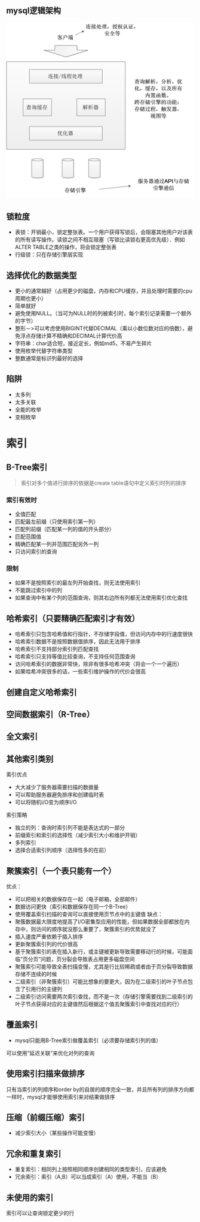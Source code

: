 ## mysql逻辑架构
![db01.png](../../image/db/db01.png)

## 锁粒度

* 表锁：开销最小，锁定整张表。一个用户获得写锁后，会阻塞其他用户对该表的所有读写操作。读锁之间不相互阻塞（写锁比读锁右更高优先级）．例如ALTER TABLE之类的操作，将会锁定整张表
* 行级锁：只在存储引擎层实现

## 选择优化的数据类型

* 更小的通常越好（占用更少的磁盘，内存和CPU缓存，并且处理时需要的cpu周期也更小）
* 简单就好
* 避免使用NULL。（当可为NULL时的列被索引时，每个索引记录需要一个额外的字节）
* 整形－>可以考虑使用BIGINT代替DECIMAL（乘以小数位数对应的倍数），避免浮点存储计算不精确和DECIMAL计算代价高
* 字符串：char适合短，接近定长，例如md5，不易产生碎片
* 使用枚举代替字符串类型
* 整数通常是标识列最好的选择

## 陷阱

* 太多列
* 太多关联
* 全能的枚举
* 变相枚举

# 索引

## B-Tree索引
> 索引对多个值进行排序的依据是create table语句中定义索引时列的排序
### 索引有效时
* 全值匹配
* 匹配最左前缀（只使用索引第一列）
* 匹配列前缀（匹配某一列的值的开头部分）
* 匹配范围值
* 精确匹配某一列并范围匹配另外一列
* 只访问索引的查询
### 限制
* 如果不是按照索引的最左列开始查找，则无法使用索引
* 不能跳过索引中的列
* 如果查询中有某个列的范围查询，则其右边所有列都无法使用索引优化查找

## 哈希索引（只要精确匹配索引才有效）
* 哈希索引只包含哈希值和行指针，不存储字段值，但访问内存中的行速度很快
* 哈希索引数据不是按照数据值排序，因此无法用于排序
* 哈希索引不支持部分索引列匹配查找
* 哈希索引只支持等值比较查询，不支持任何范围查询
* 访问哈希索引的数据非常快，除非有很多哈希冲突（将会一个一个遍历）
* 如果哈希冲突很多的话，一些索引维护操作的代价会很高

## 创建自定义哈希索引

## 空间数据索引（R-Tree）

## 全文索引

## 其他索引类别

索引优点
* 大大减少了服务器需要扫描的数据量
* 可以帮助服务器避免排序和创建临时表
* 可以将随机I/O变为顺序I/O

索引策略
* 独立的列：查询时索引列不能是表达式的一部分
* 前缀索引和索引的选择性（减少索引大小和维护开销）
* 多列索引
* 选择合适索引列顺序（选择性多的在前）

## 聚簇索引（一个表只能有一个）
优点：
* 可以把相关的数据保存在一起（电子邮箱，全部邮件）
* 数据访问更快（索引和数据保存在同一个B-Tree）
* 使用覆盖索引扫描的查询可以直接使用页节点中的主键值
缺点：
* 聚簇数据最大限度地提高了I/O密集型应用的性能，但如果数据全部都放在内存中，则访问的顺序就没那么重要了，聚簇索引的优势就没了
* 插入速度严重依赖于插入排序
* 更新聚簇索引列的代价很高
* 基于聚簇索引的表在插入新行，或主键被更新导致需要移动行的时候，可能面临“页分页”问题，页分裂会导致表占用更多磁盘空间
* 聚簇索引可能导致全表扫描变慢，尤其是行比较稀疏或者由于页分裂导致数据存储不连续的时候
* 二级索引（非聚簇索引）可能比想象的要更大，因为在二级索引的叶子节点包含了引用行的主键列
* 二级索引访问需要两次索引查找，而不是一次（存储引擎需要找到二级索引的叶子节点获得对应的主键值然后根据这个值去聚簇索引中查找对应的行）

## 覆盖索引
* mysql只能用B-Tree索引做覆盖索引（必须要存储索引列的值）

可以使用“延迟关联”来优化对列的查询

## 使用索引扫描来做排序
只有当索引的列顺序和order by的自居的顺序完全一致，并且所有列的排序方向都一样时，mysql才能够使用索引来对结果做排序

## 压缩（前缀压缩）索引
* 减少索引大小（某些操作可能变慢）

## 冗余和重复索引
* 重复索引：相同列上按照相同顺序创建相同的类型索引，应该避免
* 冗余索引：索引（A,B）可以当成索引（A）使用，不能当（B）

## 未使用的索引

索引可以让查询锁定更少的行
